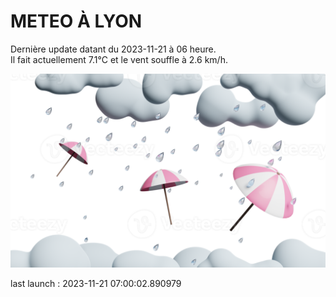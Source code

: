# METEO À LYON

Dernière update datant du 2023-11-21 à 06 heure.  
Il fait actuellement 7.1°C et le vent souffle à 2.6 km/h.      

![](./.github/rain.png)

last launch : 2023-11-21 07:00:02.890979
